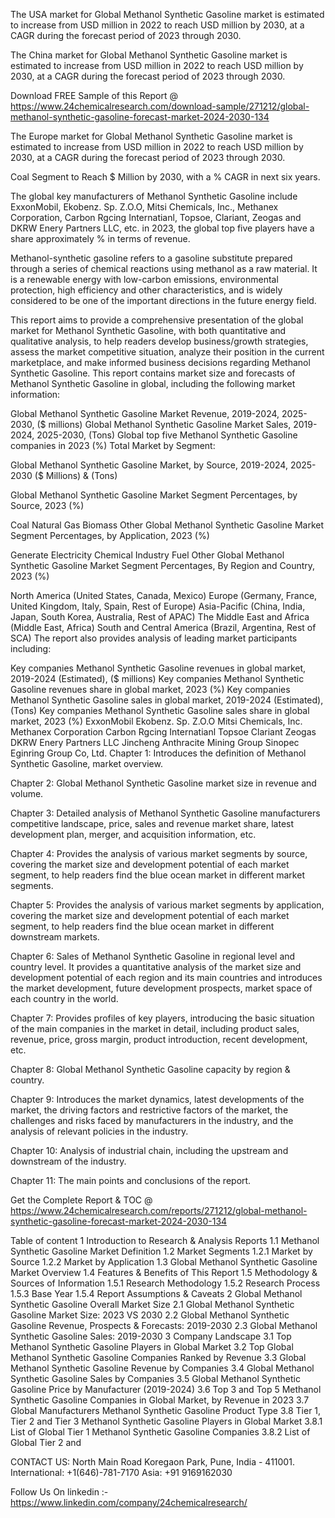 The USA market for Global Methanol Synthetic Gasoline market is estimated to increase from USD million in 2022 to reach USD million by 2030, at a CAGR during the forecast period of 2023 through 2030.

The China market for Global Methanol Synthetic Gasoline market is estimated to increase from USD million in 2022 to reach USD million by 2030, at a CAGR during the forecast period of 2023 through 2030.

Download FREE Sample of this Report @ https://www.24chemicalresearch.com/download-sample/271212/global-methanol-synthetic-gasoline-forecast-market-2024-2030-134

The Europe market for Global Methanol Synthetic Gasoline market is estimated to increase from USD million in 2022 to reach USD million by 2030, at a CAGR during the forecast period of 2023 through 2030.

Coal Segment to Reach $ Million by 2030, with a % CAGR in next six years.

The global key manufacturers of Methanol Synthetic Gasoline include ExxonMobil, Ekobenz. Sp. Z.O.O, Mitsi Chemicals, Inc., Methanex Corporation, Carbon Rgcing Internatianl, Topsoe, Clariant, Zeogas and DKRW Enery Partners LLC, etc. in 2023, the global top five players have a share approximately % in terms of revenue.

Methanol-synthetic gasoline refers to a gasoline substitute prepared through a series of chemical reactions using methanol as a raw material. It is a renewable energy with low-carbon emissions, environmental protection, high efficiency and other characteristics, and is widely considered to be one of the important directions in the future energy field.

This report aims to provide a comprehensive presentation of the global market for Methanol Synthetic Gasoline, with both quantitative and qualitative analysis, to help readers develop business/growth strategies, assess the market competitive situation, analyze their position in the current marketplace, and make informed business decisions regarding Methanol Synthetic Gasoline. This report contains market size and forecasts of Methanol Synthetic Gasoline in global, including the following market information:

Global Methanol Synthetic Gasoline Market Revenue, 2019-2024, 2025-2030, ($ millions)
Global Methanol Synthetic Gasoline Market Sales, 2019-2024, 2025-2030, (Tons)
Global top five Methanol Synthetic Gasoline companies in 2023 (%)
Total Market by Segment:

Global Methanol Synthetic Gasoline Market, by Source, 2019-2024, 2025-2030 ($ Millions) & (Tons)

Global Methanol Synthetic Gasoline Market Segment Percentages, by Source, 2023 (%)

Coal
Natural Gas
Biomass
Other
Global Methanol Synthetic Gasoline Market Segment Percentages, by Application, 2023 (%)

Generate Electricity
Chemical Industry
Fuel
Other
Global Methanol Synthetic Gasoline Market Segment Percentages, By Region and Country, 2023 (%)

North America (United States, Canada, Mexico)
Europe (Germany, France, United Kingdom, Italy, Spain, Rest of Europe)
Asia-Pacific (China, India, Japan, South Korea, Australia, Rest of APAC)
The Middle East and Africa (Middle East, Africa)
South and Central America (Brazil, Argentina, Rest of SCA)
The report also provides analysis of leading market participants including:

Key companies Methanol Synthetic Gasoline revenues in global market, 2019-2024 (Estimated), ($ millions)
Key companies Methanol Synthetic Gasoline revenues share in global market, 2023 (%)
Key companies Methanol Synthetic Gasoline sales in global market, 2019-2024 (Estimated), (Tons)
Key companies Methanol Synthetic Gasoline sales share in global market, 2023 (%)
ExxonMobil
Ekobenz. Sp. Z.O.O
Mitsi Chemicals, Inc.
Methanex Corporation
Carbon Rgcing Internatianl
Topsoe
Clariant
Zeogas
DKRW Enery Partners LLC
Jincheng Anthracite Mining Group
Sinopec Eginring Group Co, Ltd.
Chapter 1: Introduces the definition of Methanol Synthetic Gasoline, market overview.

Chapter 2: Global Methanol Synthetic Gasoline market size in revenue and volume.

Chapter 3: Detailed analysis of Methanol Synthetic Gasoline manufacturers competitive landscape, price, sales and revenue market share, latest development plan, merger, and acquisition information, etc.

Chapter 4: Provides the analysis of various market segments by source, covering the market size and development potential of each market segment, to help readers find the blue ocean market in different market segments.

Chapter 5: Provides the analysis of various market segments by application, covering the market size and development potential of each market segment, to help readers find the blue ocean market in different downstream markets.

Chapter 6: Sales of Methanol Synthetic Gasoline in regional level and country level. It provides a quantitative analysis of the market size and development potential of each region and its main countries and introduces the market development, future development prospects, market space of each country in the world.

Chapter 7: Provides profiles of key players, introducing the basic situation of the main companies in the market in detail, including product sales, revenue, price, gross margin, product introduction, recent development, etc.

Chapter 8: Global Methanol Synthetic Gasoline capacity by region & country.

Chapter 9: Introduces the market dynamics, latest developments of the market, the driving factors and restrictive factors of the market, the challenges and risks faced by manufacturers in the industry, and the analysis of relevant policies in the industry.

Chapter 10: Analysis of industrial chain, including the upstream and downstream of the industry.

Chapter 11: The main points and conclusions of the report.

Get the Complete Report & TOC @ https://www.24chemicalresearch.com/reports/271212/global-methanol-synthetic-gasoline-forecast-market-2024-2030-134

Table of content
1 Introduction to Research & Analysis Reports
1.1 Methanol Synthetic Gasoline Market Definition
1.2 Market Segments
1.2.1 Market by Source
1.2.2 Market by Application
1.3 Global Methanol Synthetic Gasoline Market Overview
1.4 Features & Benefits of This Report
1.5 Methodology & Sources of Information
1.5.1 Research Methodology
1.5.2 Research Process
1.5.3 Base Year
1.5.4 Report Assumptions & Caveats
2 Global Methanol Synthetic Gasoline Overall Market Size
2.1 Global Methanol Synthetic Gasoline Market Size: 2023 VS 2030
2.2 Global Methanol Synthetic Gasoline Revenue, Prospects & Forecasts: 2019-2030
2.3 Global Methanol Synthetic Gasoline Sales: 2019-2030
3 Company Landscape
3.1 Top Methanol Synthetic Gasoline Players in Global Market
3.2 Top Global Methanol Synthetic Gasoline Companies Ranked by Revenue
3.3 Global Methanol Synthetic Gasoline Revenue by Companies
3.4 Global Methanol Synthetic Gasoline Sales by Companies
3.5 Global Methanol Synthetic Gasoline Price by Manufacturer (2019-2024)
3.6 Top 3 and Top 5 Methanol Synthetic Gasoline Companies in Global Market, by Revenue in 2023
3.7 Global Manufacturers Methanol Synthetic Gasoline Product Type
3.8 Tier 1, Tier 2 and Tier 3 Methanol Synthetic Gasoline Players in Global Market
3.8.1 List of Global Tier 1 Methanol Synthetic Gasoline Companies
3.8.2 List of Global Tier 2 and

CONTACT US:
North Main Road Koregaon Park, Pune, India - 411001.
International: +1(646)-781-7170
Asia: +91 9169162030

Follow Us On linkedin :- https://www.linkedin.com/company/24chemicalresearch/

